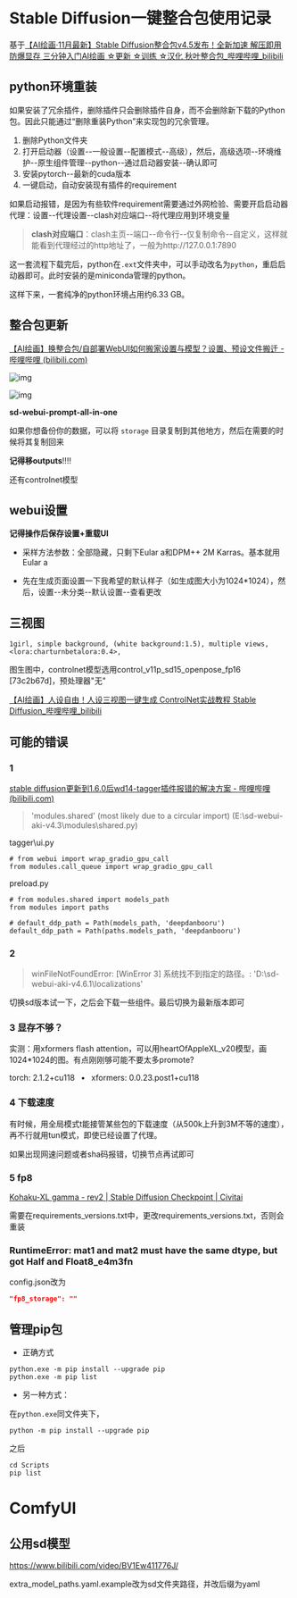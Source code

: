 # Stable Diffusion一键整合包使用记录

基于[【AI绘画·11月最新】Stable Diffusion整合包v4.5发布！全新加速 解压即用 防爆显存 三分钟入门AI绘画 ☆更新 ☆训练 ☆汉化 秋叶整合包_哔哩哔哩_bilibili](https://www.bilibili.com/video/BV1iM4y1y7oA/)

## python环境重装

如果安装了冗余插件，删除插件只会删除插件自身，而不会删除新下载的Python包。因此只能通过“删除重装Python”来实现包的冗余管理。

1. 删除Python文件夹
2. 打开启动器（设置--一般设置--配置模式--高级），然后，高级选项--环境维护--原生组件管理--python--通过启动器安装--确认即可
3. 安装pytorch--最新的cuda版本
4. 一键启动，自动安装现有插件的requirement

如果启动报错，是因为有些软件requirement需要通过外网检验、需要开启启动器代理：设置--代理设置--clash对应端口--将代理应用到环境变量

> **clash对应端口**：clash主页--端口--命令行--仅复制命令--自定义，这样就能看到代理经过的http地址了，一般为http://127.0.0.1:7890

这一套流程下载完后，python在`.ext`文件夹中，可以手动改名为`python`，重启启动器即可。此时安装的是miniconda管理的python。

这样下来，一套纯净的python环境占用约6.33 GB。

## 整合包更新

[【AI绘画】换整合包/自部署WebUI如何搬家设置与模型？设置、预设文件搬迁 - 哔哩哔哩 (bilibili.com)](https://www.bilibili.com/read/cv24389699/)

![img](https://i0.hdslb.com/bfs/article/794bc69b14214b6267d09cd2ed2ed20af4a04e34.png@1256w_824h_!web-article-pic.webp)

![img](https://i0.hdslb.com/bfs/article/watermark/1a8d7575cb0ab7e429bdd678d32fb222e5d129cb.png@1256w_1222h_!web-article-pic.webp)

**sd-webui-prompt-all-in-one**

如果你想备份你的数据，可以将 `storage` 目录复制到其他地方，然后在需要的时候将其复制回来

**记得移outputs**!!!!

还有controlnet模型

## webui设置

**记得操作后保存设置+重载UI**

- 采样方法参数：全部隐藏，只剩下Eular a和DPM++ 2M Karras。基本就用Eular a

- 先在生成页面设置一下我希望的默认样子（如生成图大小为1024*1024），然后，设置--未分类--默认设置--查看更改

## 三视图

```
1girl, simple background, (white background:1.5), multiple views, <lora:charturnbetalora:0.4>, 
```

图生图中，controlnet模型选用control_v11p_sd15_openpose_fp16 [73c2b67d]，预处理器"无"

[【AI绘画】人设自由！人设三视图一键生成 ControlNet实战教程 Stable Diffusion_哔哩哔哩_bilibili](https://www.bilibili.com/video/BV1gk4y1h7xF/)

## 可能的错误

### 1

[stable diffusion更新到1.6.0后wd14-tagger插件报错的解决方案 - 哔哩哔哩 (bilibili.com)](https://www.bilibili.com/read/cv27758222/)

> 'modules.shared' (most likely due to a circular import) (E:\sd-webui-aki-v4.3\modules\shared.py)

tagger\ui.py

```
# from webui import wrap_gradio_gpu_call
from modules.call_queue import wrap_gradio_gpu_call
```

preload.py

```
# from modules.shared import models_path
from modules import paths

# default_ddp_path = Path(models_path, 'deepdanbooru')
default_ddp_path = Path(paths.models_path, 'deepdanbooru')
```

### 2

> winFileNotFoundError: [WinError 3] 系统找不到指定的路径。: 'D:\\sd-webui-aki-v4.6.1\\localizations'

切换sd版本试一下，之后会下载一些组件。最后切换为最新版本即可



### 3 显存不够？

实测：用xformers flash attention，可以用heartOfAppleXL_v20模型，画1024*1024的图。有点刚刚够可能不要太多promote?

 torch: 2.1.2+cu118  •  xformers: 0.0.23.post1+cu118  



### 4 下载速度

有时候，用全局模式t能接管某些包的下载速度（从500k上升到3M不等的速度），再不行就用tun模式，即使已经设置了代理。

如果出现网速问题或者sha码报错，切换节点再试即可

### 5 fp8

[Kohaku-XL gamma - rev2 | Stable Diffusion Checkpoint | Civitai](https://civitai.com/models/270291/kohaku-xl-gamma)

需要在requirements_versions.txt中，更改requirements_versions.txt，否则会重装

### RuntimeError: mat1 and mat2 must have the same dtype, but got Half and Float8_e4m3fn

config.json改为
```json
"fp8_storage": ""
```

## 管理pip包

- 正确方式

```
python.exe -m pip install --upgrade pip
python.exe -m pip list
```

- 另一种方式：

在`python.exe`同文件夹下，

```
python -m pip install --upgrade pip
```

之后

```
cd Scripts
pip list
```

# ComfyUI

## 公用sd模型

https://www.bilibili.com/video/BV1Ew411776J/

extra_model_paths.yaml.example改为sd文件夹路径，并改后缀为yaml
